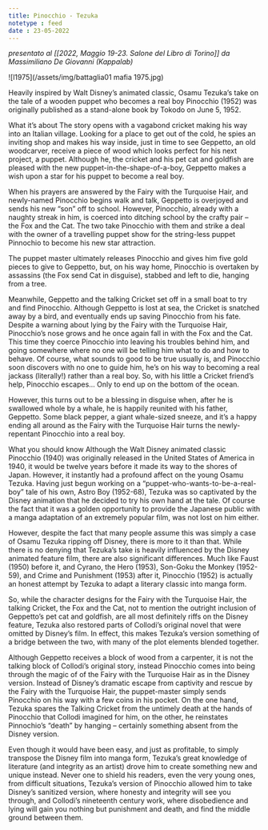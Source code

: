 ```yaml
---
title: Pinocchio - Tezuka
notetype : feed
date : 23-05-2022
---
```


_presentato al [[2022, Maggio 19-23. Salone del Libro di Torino]] da Massimiliano De Giovanni (Kappalab)_

![l1975](/assets/img/battaglia01 mafia 1975.jpg)

Heavily inspired by Walt Disney’s animated classic, Osamu Tezuka’s take on the tale of a wooden puppet who becomes a real boy Pinocchio (1952) was originally published as a stand-alone book by Tokodo on June 5, 1952.

What it’s about The story opens with a vagabond cricket making his way into an Italian village. Looking for a place to get out of the cold, he spies an inviting shop and makes his way inside, just in time to see Geppetto, an old woodcarver, receive a piece of wood which looks perfect for his next project, a puppet. Although he, the cricket and his pet cat and goldfish are pleased with the new puppet-in-the-shape-of-a-boy, Geppetto makes a wish upon a star for his puppet to become a real boy.

When his prayers are answered by the Fairy with the Turquoise Hair, and newly-named Pinocchio begins walk and talk, Geppetto is overjoyed and sends his new “son” off to school. However, Pinocchio, already with a naughty streak in him, is coerced into ditching school by the crafty pair – the Fox and the Cat. The two take Pinocchio with them and strike a deal with the owner of a travelling puppet show for the string-less puppet Pinnochio to become his new star attraction.

The puppet master ultimately releases Pinocchio and gives him five gold pieces to give to Geppetto, but, on his way home, Pinocchio is overtaken by assassins (the Fox send Cat in disguise), stabbed and left to die, hanging from a tree.

Meanwhile, Geppetto and the talking Cricket set off in a small boat to try and find Pinocchio. Although Geppetto is lost at sea, the Cricket is snatched away by a bird, and eventually ends up saving Pinocchio from his fate. Despite a warning about lying by the Fairy with the Turquoise Hair, Pinocchio’s nose grows and he once again fall in with the Fox and the Cat. This time they coerce Pinocchio into leaving his troubles behind him, and going somewhere where no one will be telling him what to do and how to behave. Of course, what sounds to good to be true usually is, and Pinocchio soon discovers with no one to guide him, he’s on his way to becoming a real jackass (literally!) rather than a real boy. So, with his little a Cricket friend’s help, Pinocchio escapes… Only to end up on the bottom of the ocean.

However, this turns out to be a blessing in disguise when, after he is swallowed whole by a whale, he is happily reunited with his father, Geppetto. Some black pepper, a giant whale-sized sneeze, and it’s a happy ending all around as the Fairy with the Turquoise Hair turns the newly-repentant Pinocchio into a real boy.

What you should know Although the Walt Disney animated classic Pinocchio (1940) was originally released in the United States of America in 1940, it would be twelve years before it made its way to the shores of Japan. However, it instantly had a profound affect on the young Osamu Tezuka. Having just begun working on a “puppet-who-wants-to-be-a-real-boy” tale of his own, Astro Boy (1952-68), Tezuka was so captivated by the Disney animation that he decided to try his own hand at the tale. Of course the fact that it was a golden opportunity to provide the Japanese public with a manga adaptation of an extremely popular film, was not lost on him either.

However, despite the fact that many people assume this was simply a case of Osamu Tezuka ripping off Disney, there is more to it than that. While there is no denying that Tezuka’s take is heavily influenced by the Disney animated feature film, there are also significant differences. Much like Faust (1950) before it, and Cyrano, the Hero (1953), Son-Goku the Monkey (1952-59), and Crime and Punishment (1953) after it, Pinocchio (1952) is actually an honest attempt by Tezuka to adapt a literary classic into manga form.

So, while the character designs for the Fairy with the Turquoise Hair, the talking Cricket, the Fox and the Cat, not to mention the outright inclusion of Geppetto’s pet cat and goldfish, are all most definitely riffs on the Disney feature, Tezuka also restored parts of Collodi’s original novel that were omitted by Disney’s film. In effect, this makes Tezuka’s version something of a bridge between the two, with many of the plot elements blended together.

Although Geppetto receives a block of wood from a carpenter, it is not the talking block of Collodi’s original story, instead Pinocchio comes into being through the magic of of the Fairy with the Turquoise Hair as in the Disney version. Instead of Disney’s dramatic escape from captivity and rescue by the Fairy with the Turquoise Hair, the puppet-master simply sends Pinocchio on his way with a few coins in his pocket. On the one hand, Tezuka spares the Talking Cricket from the untimely death at the hands of Pinocchio that Collodi imagined for him, on the other, he reinstates Pinnochio’s “death” by hanging – certainly something absent from the Disney version.

Even though it would have been easy, and just as profitable, to simply transpose the Disney film into manga form, Tezuka’s great knowledge of literature (and integrity as an artist) drove him to create something new and unique instead. Never one to shield his readers, even the very young ones, from difficult situations, Tezuka’s version of Pinocchio allowed him to take Disney’s sanitized version, where honesty and integrity will see you through, and Collodi’s nineteenth century work, where disobedience and lying will gain you nothing but punishment and death, and find the middle ground between them.